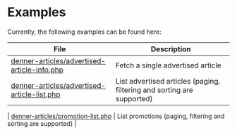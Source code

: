 # Examples
Currently, the following examples can be found here:

| File                                                                       | Description                                                            |
| -------------------------------------------------------------------------- | ---------------------------------------------------------------------- |
| [denner-articles/advertised-article-info.php](advertised-article-info.php) | Fetch a single advertised article                                      |
| [denner-articles/advertised-article-list.php](advertised-article-list.php) | List advertised articles (paging, filtering and sorting are supported) |
<!--- 
| [denner-articles/promotion-info.php](promotion-info.php)                   | Fetch a single promotion                                               | 
--->
| [denner-articles/promotion-list.php](promotion-list.php)                   | List promotions (paging, filtering and sorting are supported)          |
